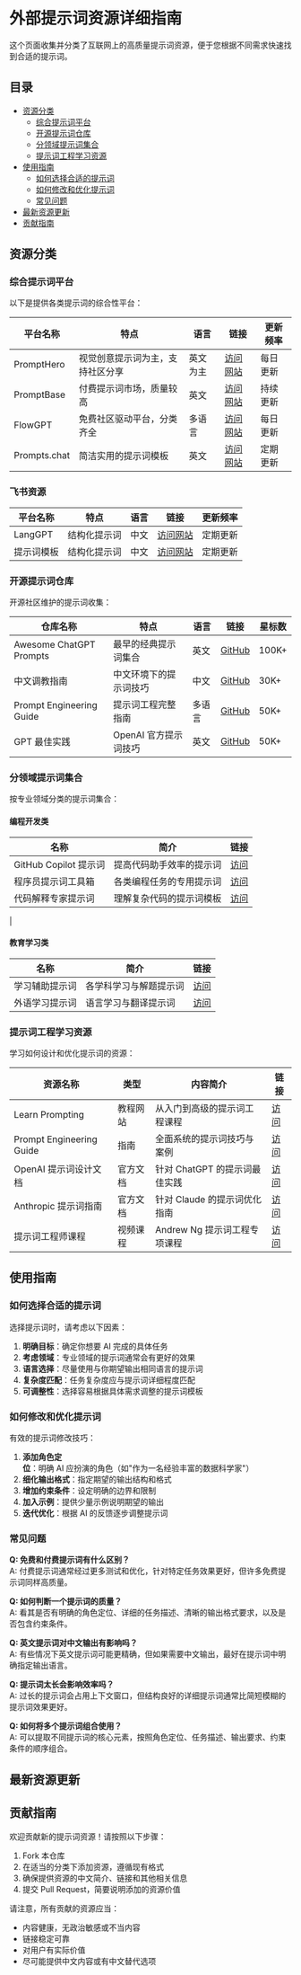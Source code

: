 # 外部提示词资源详细指南

这个页面收集并分类了互联网上的高质量提示词资源，便于您根据不同需求快速找到合适的提示词。

## 目录

- [资源分类](#资源分类)
  - [综合提示词平台](#综合提示词平台)
  - [开源提示词仓库](#开源提示词仓库)
  - [分领域提示词集合](#分领域提示词集合)
  - [提示词工程学习资源](#提示词工程学习资源)
- [使用指南](#使用指南)
  - [如何选择合适的提示词](#如何选择合适的提示词)
  - [如何修改和优化提示词](#如何修改和优化提示词)
  - [常见问题](#常见问题)
- [最新资源更新](#最新资源更新)
- [贡献指南](#贡献指南)

## 资源分类

### 综合提示词平台

以下是提供各类提示词的综合性平台：

| 平台名称     | 特点                             | 语言     | 链接                                | 更新频率 |
| ------------ | -------------------------------- | -------- | ----------------------------------- | -------- |
| PromptHero   | 视觉创意提示词为主，支持社区分享 | 英文为主 | [访问网站](https://prompthero.com/) | 每日更新 |
| PromptBase   | 付费提示词市场，质量较高         | 英文     | [访问网站](https://promptbase.com/) | 持续更新 |
| FlowGPT      | 免费社区驱动平台，分类齐全       | 多语言   | [访问网站](https://flowgpt.com/)    | 每日更新 |
| Prompts.chat | 简洁实用的提示词模板             | 英文     | [访问网站](https://prompts.chat/)   | 定期更新 |

### 飞书资源

| 平台名称   | 特点         | 语言 | 链接                                                                                    | 更新频率 |
| ---------- | ------------ | ---- | --------------------------------------------------------------------------------------- | -------- |
| LangGPT    | 结构化提示词 | 中文 | [访问网站](https://langgptai.feishu.cn/wiki/RXdbwRyASiShtDky381ciwFEnpe)                | 定期更新 |
| 提示词模板 | 结构化提示词 | 中文 | [访问网站](https://dedao.feishu.cn/wiki/XPJWw2lxOiYZOYk9ju6cSLhXnZg?from=from_copylink) | 定期更新 |

### 开源提示词仓库

开源社区维护的提示词收集：

| 仓库名称                 | 特点                   | 语言   | 链接                                                           | 星标数 |
| ------------------------ | ---------------------- | ------ | -------------------------------------------------------------- | ------ |
| Awesome ChatGPT Prompts  | 最早的经典提示词集合   | 英文   | [GitHub](https://github.com/f/awesome-chatgpt-prompts)         | 100K+  |
| 中文调教指南             | 中文环境下的提示词技巧 | 中文   | [GitHub](https://github.com/PlexPt/awesome-chatgpt-prompts-zh) | 30K+   |
| Prompt Engineering Guide | 提示词工程完整指南     | 多语言 | [GitHub](https://github.com/dair-ai/Prompt-Engineering-Guide)  | 50K+   |
| GPT 最佳实践             | OpenAI 官方提示词技巧  | 英文   | [GitHub](https://github.com/openai/openai-cookbook)            | 50K+   |

### 分领域提示词集合

按专业领域分类的提示词集合：

#### 编程开发类

| 名称                  | 简介                     | 链接                                                                                       |
| --------------------- | ------------------------ | ------------------------------------------------------------------------------------------ |
| GitHub Copilot 提示词 | 提高代码助手效率的提示词 | [访问](https://github.blog/2023-06-20-how-to-write-better-prompts-for-github-copilot/)     |
| 程序员提示词工具箱    | 各类编程任务的专用提示词 | [访问](https://github.com/f/awesome-chatgpt-prompts#act-as-a-fullstack-software-developer) |
| 代码解释专家提示词    | 理解复杂代码的提示词模板 | [访问](https://www.promptingguide.ai/zh)                                                   |

|

#### 教育学习类

| 名称           | 简介                   | 链接                                                                                           |
| -------------- | ---------------------- | ---------------------------------------------------------------------------------------------- |
| 学习辅助提示词 | 各学科学习与解题提示词 | [访问](https://github.com/f/awesome-chatgpt-prompts#act-as-a-math-teacher)                     |
| 外语学习提示词 | 语言学习与翻译提示词   | [访问](https://github.com/f/awesome-chatgpt-prompts#act-as-an-english-translator-and-improver) |

### 提示词工程学习资源

学习如何设计和优化提示词的资源：

| 资源名称                 | 类型     | 内容简介                      | 链接                                                                                         |
| ------------------------ | -------- | ----------------------------- | -------------------------------------------------------------------------------------------- |
| Learn Prompting          | 教程网站 | 从入门到高级的提示词工程课程  | [访问](https://learnprompting.org/)                                                          |
| Prompt Engineering Guide | 指南     | 全面系统的提示词技巧与案例    | [访问](https://www.promptingguide.ai/)                                                       |
| OpenAI 提示词设计文档    | 官方文档 | 针对 ChatGPT 的提示词最佳实践 | [访问](https://platform.openai.com/docs/guides/prompt-engineering)                           |
| Anthropic 提示词指南     | 官方文档 | 针对 Claude 的提示词优化指南  | [访问](https://docs.anthropic.com/claude/docs/introduction-to-prompt-design)                 |
| 提示词工程师课程         | 视频课程 | Andrew Ng 提示词工程专项课程  | [访问](https://www.deeplearning.ai/short-courses/chatgpt-prompt-engineering-for-developers/) |

## 使用指南

### 如何选择合适的提示词

选择提示词时，请考虑以下因素：

1. **明确目标**：确定你想要 AI 完成的具体任务
2. **考虑领域**：专业领域的提示词通常会有更好的效果
3. **语言选择**：尽量使用与你期望输出相同语言的提示词
4. **复杂度匹配**：任务复杂度应与提示词详细程度匹配
5. **可调整性**：选择容易根据具体需求调整的提示词模板

### 如何修改和优化提示词

有效的提示词修改技巧：

1. **添加角色定位**：明确 AI 应扮演的角色（如"作为一名经验丰富的数据科学家"）
2. **细化输出格式**：指定期望的输出结构和格式
3. **增加约束条件**：设定明确的边界和限制
4. **加入示例**：提供少量示例说明期望的输出
5. **迭代优化**：根据 AI 的反馈逐步调整提示词

### 常见问题

**Q: 免费和付费提示词有什么区别？**  
A: 付费提示词通常经过更多测试和优化，针对特定任务效果更好，但许多免费提示词同样高质量。

**Q: 如何判断一个提示词的质量？**  
A: 看其是否有明确的角色定位、详细的任务描述、清晰的输出格式要求，以及是否包含约束条件。

**Q: 英文提示词对中文输出有影响吗？**  
A: 有些情况下英文提示词可能更精确，但如果需要中文输出，最好在提示词中明确指定输出语言。

**Q: 提示词太长会影响效率吗？**  
A: 过长的提示词会占用上下文窗口，但结构良好的详细提示词通常比简短模糊的提示词效果更好。

**Q: 如何将多个提示词组合使用？**  
A: 可以提取不同提示词的核心元素，按照角色定位、任务描述、输出要求、约束条件的顺序组合。

## 最新资源更新

## 贡献指南

欢迎贡献新的提示词资源！请按照以下步骤：

1. Fork 本仓库
2. 在适当的分类下添加资源，遵循现有格式
3. 确保提供资源的中文简介、链接和其他相关信息
4. 提交 Pull Request，简要说明添加的资源价值

请注意，所有贡献的资源应当：

- 内容健康，无政治敏感或不当内容
- 链接稳定可靠
- 对用户有实际价值
- 尽可能提供中文内容或有中文替代选项
